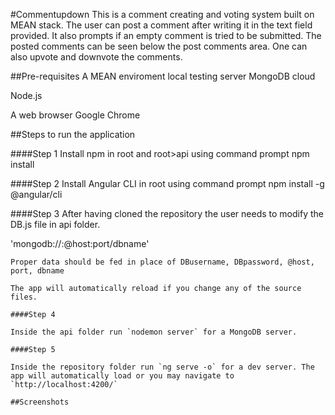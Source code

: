 #Commentupdown
This is a comment creating and voting system built on MEAN stack.
The user can post a comment after writing it in the text field provided.
It also prompts if an empty comment is tried to be submitted.
The posted comments can be seen below the post comments area.
One can also upvote and downvote the comments.

##Pre-requisites
A MEAN enviroment local testing server
MongoDB cloud

Node.js

A web browser
Google Chrome

##Steps to run the application

####Step 1
Install npm in root and root>api using command prompt
npm install

####Step 2
Install Angular CLI in root using command prompt
npm install -g @angular/cli

####Step 3
After having cloned the repository the user needs to modify the DB.js file in api folder.

'mongodb://<DBusername>:<DBpassword>@host:port/dbname'
```
Proper data should be fed in place of DBusername, DBpassword, @host, port, dbname

The app will automatically reload if you change any of the source files.

####Step 4

Inside the api folder run `nodemon server` for a MongoDB server. 

####Step 5

Inside the repository folder run `ng serve -o` for a dev server. The app will automatically load or you may navigate to `http://localhost:4200/`

##Screenshots
